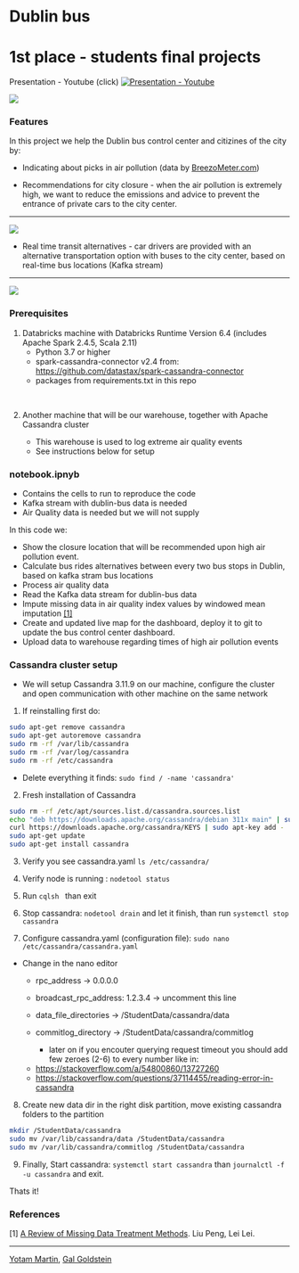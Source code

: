 
# Dublin bus

# 1st place - students final projects

Presentation - Youtube (click)
[![Presentation - Youtube](https://img.youtube.com/vi/-PGyBLPF-IM/0.jpg)](https://www.youtube.com/watch?v=-PGyBLPF-IM)


![](https://i.imgur.com/fSJlKGa.png)


### Features
In this project we help the Dublin bus control center and citizines of the city by:
- Indicating about picks in air pollution (data by [BreezoMeter.com](http://BreezoMeter.com "BreezoMeter.com"))

- Recommendations for city closure - when the air pollution is extremely high, we want to reduce the emissions and advice to prevent the entrance of private cars to the city center. 

------------


[![](https://i.imgur.com/7KBRL38.png)](https://i.imgur.com/7KBRL38.png)


- Real time transit alternatives - car drivers are provided with an alternative transportation option with buses to the city center, based on real-time bus locations (Kafka stream)

------------


[![](https://i.imgur.com/oSbMGHu.png)](https://i.imgur.com/oSbMGHu.png)


### Prerequisites
               
1. Databricks machine with Databricks Runtime Version 6.4 (includes Apache Spark 2.4.5, Scala 2.11)
    * Python 3.7 or higher
    * spark-cassandra-connector v2.4 from:
      https://github.com/datastax/spark-cassandra-connector
    * packages from requirements.txt in this repo
<br>

2.  Another machine that will be our warehouse, together with Apache Cassandra cluster

	* This warehouse is used to log extreme air quality events
	* See instructions below for setup

### notebook.ipnyb
*  Contains the cells to run to reproduce the code
* Kafka stream with dublin-bus data is needed
* Air Quality data is needed but we will not supply

In this code we:
- Show the closure location that will be recommended upon high air pollution event.
- Calculate bus rides alternatives between every two bus stops in Dublin, based on kafka stram bus locations
- Process air quality data
- Read the Kafka data stream for dublin-bus data
- Impute missing data in air quality index values by windowed mean imputation [[1]](#1)
- Create and updated live map for the dashboard, deploy it to git to update the bus control center dashboard.
- Upload data to warehouse regarding times of high air pollution events

### Cassandra cluster setup
- We will setup Cassandra 3.11.9 on our machine, configure the cluster and open communication with other machine on the same network
1. If reinstalling first do:
```bash
sudo apt-get remove cassandra
sudo apt-get autoremove cassandra
sudo rm -rf /var/lib/cassandra
sudo rm -rf /var/log/cassandra
sudo rm -rf /etc/cassandra
```
- Delete everything it finds:  `sudo find / -name 'cassandra'`

2. Fresh installation of Cassandra
```bash
sudo rm -rf /etc/apt/sources.list.d/cassandra.sources.list
echo "deb https://downloads.apache.org/cassandra/debian 311x main" | sudo tee -a /etc/apt/sources.list.d/cassandra.sources.list
curl https://downloads.apache.org/cassandra/KEYS | sudo apt-key add -
sudo apt-get update
sudo apt-get install cassandra
```

3. Verify you see cassandra.yaml `ls /etc/cassandra/ `

4. Verify node is running : `nodetool status`

5. Run `cqlsh ` than exit

6. Stop cassandra: `nodetool drain` and let it finish, than run `systemctl stop cassandra`

7. Configure cassandra.yaml (configuration file): `sudo nano /etc/cassandra/cassandra.yaml`
- Change in the nano editor
  * rpc_address -> 0.0.0.0
  * broadcast_rpc_address: 1.2.3.4 -> uncomment this line
  * data_file_directories -> /StudentData/cassandra/data
  * commitlog_directory -> /StudentData/cassandra/commitlog

	* later on if you encouter querying request timeout  you should add few  zeroes (2-6) to every number like in:
   - https://stackoverflow.com/a/54800860/13727260
   - https://stackoverflow.com/questions/37114455/reading-error-in-cassandra

8. Create new data dir in the right disk partition, move existing cassandra folders to the partition
```bash
mkdir /StudentData/cassandra
sudo mv /var/lib/cassandra/data /StudentData/cassandra
sudo mv /var/lib/cassandra/commitlog /StudentData/cassandra
```


9. Finally, Start cassandra: `systemctl start cassandra` than `journalctl -f -u cassandra` and exit.

Thats it!

### References
<a id="1">[1]</a>
 [A Review of Missing Data Treatment Methods](https://spu.fem.uniag.sk/cvicenia/ksov/prokeinova/MBA-Business%20Modelling/Lecture%201/Missing%20values/missing%20values.pdf "A Review of Missing Data Treatment Methods"). Liu Peng, Lei Lei.

_____

[Yotam Martin](https://www.linkedin.com/in/yotam-martin-b41493170/ "Yotam Martin"), 
[Gal Goldstein](https://www.linkedin.com/in/gal-goldstein-8776b0168/ "Gal Goldstein")
